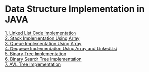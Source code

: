 # Data Structure Implementation in JAVA

[1. Linked List Code Implementation](/data-structure-implementation/linked-list/readme.md)<br>
[2. Stack Implementation Using Array](/data-structure-implementation/linked-list/readme.md)<br>
[3. Queue Implementation Using Array](/data-structure-implementation/queue/readme.md)<br>
[4. Dequeue Implementation Using Array and LinkedList](/data-structure-implementation//dequeue/readme.md)<br>
[5. Binary Tree Implementation](/data-structure-implementation/binary-tree/readme.md)<br>
[6. Binary Search Tree Implementation](/data-structure-implementation/binary-search-tree/readme.md)<br>
[7. AVL Tree Implementation](/data-structure-implementation/avl-tree/readme.md)<br>